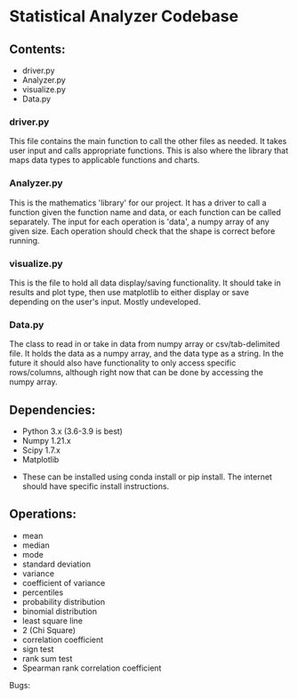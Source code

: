 # Statistical Analyzer Codebase

## Contents:
* driver.py
* Analyzer.py
* visualize.py
* Data.py

### driver.py
This file contains the main function to call the other files as needed. It takes user input and calls appropriate functions. This is also where the library that maps data types to applicable functions and charts.

### Analyzer.py
This is the mathematics 'library' for our project. It has a driver to call a function given the function name and data, or each function can be called separately. The input for each operation is 'data', a numpy array of any given size. Each operation should check that the shape is correct before running.

### visualize.py
This is the file to hold all data display/saving functionality. It should take in results and plot type, then use matplotlib to either display or save depending on the user's input. Mostly undeveloped.

### Data.py
The class to read in or take in data from numpy array or csv/tab-delimited file. It holds the data as a numpy array, and the data type as a string. In the future it should also have functionality to only access specific rows/columns, although right now that can be done by accessing the numpy array. 

## Dependencies:
* Python 3.x (3.6-3.9 is best)
* Numpy 1.21.x
* Scipy 1.7.x
* Matplotlib
- These can be installed using conda install or pip install. The internet should have specific install instructions.

## Operations: 
* mean
* median
* mode
* standard deviation
* variance
* coefficient of variance
* percentiles
* probability distribution
* binomial distribution
* least square line
* 2 (Chi Square)
* correlation coefficient
* sign test
* rank sum test
* Spearman rank correlation coefficient


Bugs:

